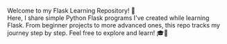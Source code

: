 Welcome to my Flask Learning Repository! 🚀  
Here, I share simple Python Flask programs I've created while learning Flask. From beginner projects to more advanced ones, this repo tracks my journey step by step. Feel free to explore and learn! 🎓🐍
